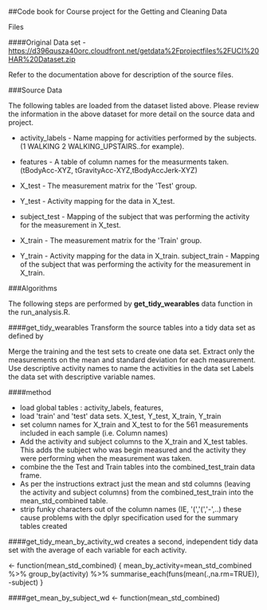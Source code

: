 
##Code book for Course project for the Getting and Cleaning Data

Files


####Original Data set - https://d396qusza40orc.cloudfront.net/getdata%2Fprojectfiles%2FUCI%20HAR%20Dataset.zip 

Refer to the documentation above for description of the source files.

###Source Data

The following tables are loaded from the dataset listed above.  Please review the information in the above dataset for more detail on the source data and project.

- activity_labels - Name mapping for activities performed by the subjects.  (1 WALKING
2 WALKING_UPSTAIRS..for example).

- features - A table of column names for the measurments taken.  (tBodyAcc-XYZ,
tGravityAcc-XYZ,tBodyAccJerk-XYZ)

- X_test - The measurement matrix for the 'Test' group.
- Y_test - Activity mapping for the data in X_test. 
- subject_test - Mapping of the subject that was performing the activity for the measurement in X_test.

- X_train - The measurement matrix for the 'Train' group.
- Y_train - Activity mapping for the data in X_train. 
subject_train - Mapping of the subject that was performing the activity for the measurement in X_train.

###Algorithms

The following steps are performed by **get_tidy_wearables** data function in the 
run_analysis.R.

####get_tidy_wearables
Transform the source tables into a tidy data set as defined by

Merge the training and the test sets to create one data set.
Extract only the measurements on the mean and standard deviation for each measurement. 
Use descriptive activity names to name the activities in the data set
Labels the data set with descriptive variable names. 

####method

- load global tables : activity_labels, features,
- load 'train' and 'test' data sets.  X_test, Y_test, X_train, Y_train
- set column names for X_train and X_test to for the 561 measurements included in each sample (i.e.  Column names)
- Add the activity and subject columns to the X_train and X_test tables.  This adds the subject who was begin measured and the activity they were performing when the measurement was taken.
- combine the the Test and Train tables into the combined_test_train data frame.
- As per the instructions extract just the mean and std columns (leaving the activity and subject columns) from the combined_test_train into the mean_std_combined table.
- strip funky characters out of the column names (IE, '(','(','-',..) these cause problems with the dplyr specification used for the summary tables created 

####get_tidy_mean_by_activity_wd
creates a second, independent tidy data set with the average of each variable for each activity.

 <- function(mean_std_combined) {
    mean_by_activity=mean_std_combined %>% group_by(activity) %>% summarise_each(funs(mean(.,na.rm=TRUE)), -subject)
    }

####get_mean_by_subject_wd <- function(mean_std_combined) 


